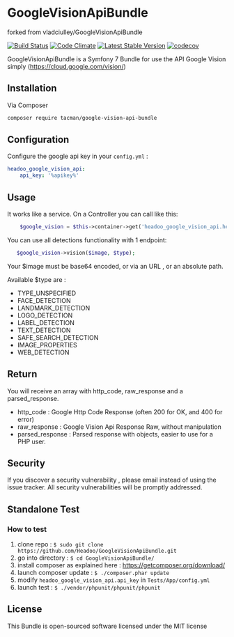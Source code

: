 # GoogleVisionApiBundle

forked from vladciulley/GoogleVisionApiBundle

[![Build Status](https://travis-ci.org/Headoo/GoogleVisionApiBundle.svg?branch=master)](https://travis-ci.org/Headoo/GoogleVisionApiBundle)
[![Code Climate](https://codeclimate.com/repos/586d36a2b6458d0057000b09/badges/716b4518f3c6428d72e2/gpa.svg)](https://codeclimate.com/repos/586d36a2b6458d0057000b09/feed)
[![Latest Stable Version](https://poser.pugx.org/headoo/google-vision-api-bundle/v/stable)](https://packagist.org/packages/headoo/google-vision-api-bundle)
[![codecov](https://codecov.io/gh/Headoo/GoogleVisionApiBundle/branch/master/graph/badge.svg)](https://codecov.io/gh/Headoo/GoogleVisionApiBundle)

GoogleVisionApiBundle is a Symfony 7 Bundle for use the API Google Vision simply (https://cloud.google.com/vision/)

## Installation

Via Composer

```bash
composer require tacman/google-vision-api-bundle
```

Configuration
-------------

Configure the google api key in your `config.yml` :

``` yaml
headoo_google_vision_api:
    api_key: '%apikey%'
```

## Usage

It works like a service. On a Controller you can call like this:

```php
	$google_vision = $this->container->get('headoo_google_vision_api.helper');
```

You can use all detections functionality with 1 endpoint:
 ```php
 	$google_vision->vision($image, $type);
 ```
 
 Your $image must be base64 encoded, or via an URL , or an absolute path.
 
 Available $type are : 
  - TYPE_UNSPECIFIED
  - FACE_DETECTION
  - LANDMARK_DETECTION
  - LOGO_DETECTION
  - LABEL_DETECTION
  - TEXT_DETECTION
  - SAFE_SEARCH_DETECTION
  - IMAGE_PROPERTIES 
  - WEB_DETECTION 

## Return
You will receive an array with http_code, raw_response and a parsed_response.

  - http_code : Google Http Code Response (often 200 for OK, and 400 for error)
  - raw_response : Google Vision Api Response Raw, without manipulation
  - parsed_response : Parsed response with objects, easier to use for a PHP user.

## Security
If you discover a security vulnerability , please email instead of using the issue tracker. All security vulnerabilities will be promptly addressed.

## Standalone Test

### How to test

1. clone repo : `$ sudo git clone https://github.com/Headoo/GoogleVisionApiBundle.git`
2. go into directory : `$ cd GoogleVisionApiBundle/`
3. install composer as explained here : https://getcomposer.org/download/
4. launch composer update : `$ ./composer.phar update`
5. modify `headoo_google_vision_api.api_key` in `Tests/App/config.yml`
6. launch test : `$ ./vendor/phpunit/phpunit/phpunit`

## License
This Bundle is open-sourced software licensed under the MIT license
